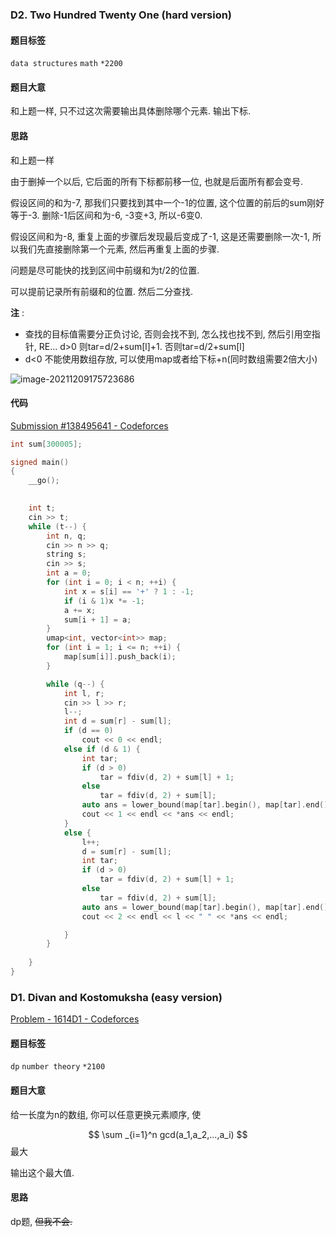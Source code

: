 ### D2. Two Hundred Twenty One (hard version)

#### 题目标签

`data structures` `math` `*2200` 

#### 题目大意

和上题一样, 只不过这次需要输出具体删除哪个元素. 输出下标.

#### 思路

和上题一样

由于删掉一个以后, 它后面的所有下标都前移一位, 也就是后面所有都会变号.

假设区间的和为-7, 那我们只要找到其中一个-1的位置, 这个位置的前后的sum刚好等于-3. 删除-1后区间和为-6, -3变+3, 所以-6变0.

假设区间和为-8, 重复上面的步骤后发现最后变成了-1, 这是还需要删除一次-1, 所以我们先直接删除第一个元素, 然后再重复上面的步骤. 

问题是尽可能快的找到区间中前缀和为t/2的位置.

可以提前记录所有前缀和的位置. 然后二分查找.

**注**  :

- 查找的目标值需要分正负讨论, 否则会找不到, 怎么找也找不到, 然后引用空指针, RE... d>0 则tar=d/2+sum[l]+1. 否则tar=d/2+sum[l]
- d<0 不能使用数组存放, 可以使用map或者给下标+n(同时数组需要2倍大小)

![image-20211209175723686](C:\Users\Ruoom\AppData\Roaming\Typora\typora-user-images\image-20211209175723686.png)

#### 代码

[Submission #138495641 - Codeforces](https://codeforces.com/contest/1562/submission/138495641)

```c++
int sum[300005];

signed main()
{
    __go();
   

    int t;
    cin >> t;
    while (t--) {
        int n, q;
        cin >> n >> q;
        string s;
        cin >> s;
        int a = 0;
        for (int i = 0; i < n; ++i) {
            int x = s[i] == '+' ? 1 : -1;
            if (i & 1)x *= -1;
            a += x;
            sum[i + 1] = a;
        }
        umap<int, vector<int>> map;
        for (int i = 1; i <= n; ++i) {
            map[sum[i]].push_back(i);
        }

        while (q--) {
            int l, r;
            cin >> l >> r;
            l--;
            int d = sum[r] - sum[l];
            if (d == 0) 
                cout << 0 << endl; 
            else if (d & 1) {
                int tar;
                if (d > 0)
                    tar = fdiv(d, 2) + sum[l] + 1;
                else
                    tar = fdiv(d, 2) + sum[l];
                auto ans = lower_bound(map[tar].begin(), map[tar].end(), l);
                cout << 1 << endl << *ans << endl;
            }
            else {
                l++;
                d = sum[r] - sum[l];
                int tar;
                if (d > 0)
                    tar = fdiv(d, 2) + sum[l] + 1;
                else
                    tar = fdiv(d, 2) + sum[l]; 
                auto ans = lower_bound(map[tar].begin(), map[tar].end(), l);
                cout << 2 << endl << l << " " << *ans << endl;

            }
        }
        
    }
}
```



### D1. Divan and Kostomuksha (easy version)

[Problem - 1614D1 - Codeforces](https://codeforces.com/problemset/problem/1614/D1)

#### 题目标签 

`dp` `number theory` `*2100` 

#### 题目大意

给一长度为n的数组, 你可以任意更换元素顺序, 使

$$ \sum _{i=1}^n gcd(a_1,a_2,...,a_i) $$ 最大

输出这个最大值.

#### 思路

dp题,  ~~但我不会.~~

